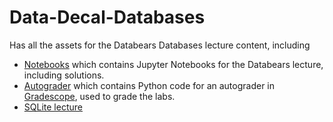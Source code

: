 # Data-Decal-Databases

Has all the assets for the Databears Databases lecture content, including
- [Notebooks](notebooks) which contains Jupyter Notebooks for the Databears lecture, including solutions.
- [Autograder](autograder) which contains Python code for an autograder in [Gradescope](gradescope.com), used to grade the labs.
- [SQLite lecture](Databases_SQL.pptx)
